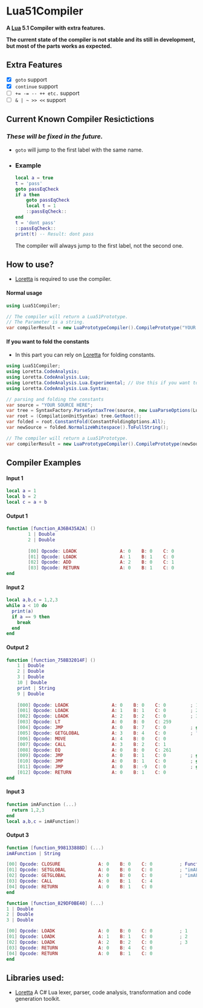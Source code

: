 
# Lua51Compiler
**A [Lua](https://www.lua.org/) 5.1 Compiler with extra features.**

**The current state of the compiler is not stable and its still in development, but most of the parts works as expected.**

## Extra Features
- [x] `goto` support
- [x] `continue` support
- [ ] `+= -= -- ++ etc.` support
- [ ] `& | ~ >> <<` support

## Current Known Compiler Resictictions
### **_These will be fixed in the future._**
-  `goto` will jump to the first label with the same name.
- ### Example
    ```lua
    local a = true
    t = 'pass'
    goto passEqCheck
    if a then
        goto passEqCheck
        local t = 1
        ::passEqCheck::
    end
    t = 'dont pass'
    ::passEqCheck::
    print(t) -- Result: dont pass
    ```
  The compiler will always jump to the first label, not the second one.

## How to use?
- [Loretta](https://github.com/LorettaDevs/Loretta) is required to use the compiler.
#### Normal usage
```csharp
using Lua51Compiler;

// The compiler will return a Lua51Prototype.
// The Parameter is a string.
var compilerResult = new LuaPrototypeCompiler().CompilePrototype("YOUR SOURCE HERE");

```
#### If you want to fold the constants
- In this part you can rely on [Loretta](https://github.com/LorettaDevs/Loretta) for folding constants.
```csharp
using Lua51Compiler;
using Loretta.CodeAnalysis;
using Loretta.CodeAnalysis.Lua;
using Loretta.CodeAnalysis.Lua.Experimental; // Use this if you want to fold constants.
using Loretta.CodeAnalysis.Lua.Syntax;

// parsing and folding the constants
var source = "YOUR SOURCE HERE";
var tree = SyntaxFactory.ParseSyntaxTree(source, new LuaParseOptions(LuaSyntaxOptions.Lua51));
var root = (CompilationUnitSyntax) tree.GetRoot();
var folded = root.ConstantFold(ConstantFoldingOptions.All);
var newSource = folded.NormalizeWhitespace().ToFullString();

// The compiler will return a Lua51Prototype.
var compilerResult = new LuaPrototypeCompiler().CompilePrototype(newSource);

```


## Compiler Examples
#### Input 1
```lua
local a = 1
local b = 2
local c = a + b
```
#### Output 1
```lua
function [function_A36B435A2A] ()                                          
        1 | Double                                                         
        2 | Double                                                         
                                                                           
        [00] Opcode: LOADK                A: 0    B: 0    C: 0          ; 1
        [01] Opcode: LOADK                A: 1    B: 1    C: 0          ; 2
        [02] Opcode: ADD                  A: 2    B: 0    C: 1             
        [03] Opcode: RETURN               A: 0    B: 1    C: 0             
end 
```

#### Input 2
```lua
local a,b,c = 1,2,3
while a < 10 do
  print(a)
  if a == 9 then
    break
  end
end
```
#### Output 2
```lua
function [function_758B32014F] ()
    1 | Double
    2 | Double
    3 | Double
    10 | Double
    print | String
    9 | Double
    
    [000] Opcode: LOADK                A: 0    B: 0    C: 0         ; 1
    [001] Opcode: LOADK                A: 1    B: 1    C: 0         ; 2
    [002] Opcode: LOADK                A: 2    B: 2    C: 0         ; 3
    [003] Opcode: LT                   A: 0    B: 0    C: 259
    [004] Opcode: JMP                  A: 0    B: 7    C: 0         ; goto 12
    [005] Opcode: GETGLOBAL            A: 3    B: 4    C: 0         ; "print"
    [006] Opcode: MOVE                 A: 4    B: 0    C: 0
    [007] Opcode: CALL                 A: 3    B: 2    C: 1
    [008] Opcode: EQ                   A: 0    B: 0    C: 261
    [009] Opcode: JMP                  A: 0    B: 1    C: 0         ; goto 11
    [010] Opcode: JMP                  A: 0    B: 1    C: 0         ; goto 12
    [011] Opcode: JMP                  A: 0    B: -9   C: 0         ; goto 3
    [012] Opcode: RETURN               A: 0    B: 1    C: 0
end
```

#### Input 3
```lua
function imAFunction (...)
  return 1,2,3
end
local a,b,c = imAFunction()
```
#### Output 3
```lua
function [function_998133888D] (...)
imAFunction | String

[00] Opcode: CLOSURE              A: 0    B: 0    C: 0          ; Function[function_829DF0BE40]
[01] Opcode: SETGLOBAL            A: 0    B: 0    C: 0          ; "imAFunction"
[02] Opcode: GETGLOBAL            A: 0    B: 0    C: 0          ; "imAFunction"
[03] Opcode: CALL                 A: 0    B: 1    C: 4
[04] Opcode: RETURN               A: 0    B: 1    C: 0
end

function [function_829DF0BE40] (...)
1 | Double
2 | Double
3 | Double

[00] Opcode: LOADK                A: 0    B: 0    C: 0          ; 1
[01] Opcode: LOADK                A: 1    B: 1    C: 0          ; 2
[02] Opcode: LOADK                A: 2    B: 2    C: 0          ; 3
[03] Opcode: RETURN               A: 0    B: 4    C: 0
[04] Opcode: RETURN               A: 0    B: 1    C: 0
end
```

## Libraries used:
- [Loretta](https://github.com/LorettaDevs/Loretta) A C# Lua lexer, parser, code analysis, transformation and code generation toolkit.